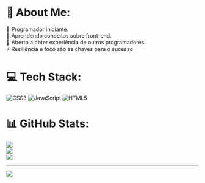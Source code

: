 # 💫 About Me:
🔭 Programador iniciante.<br>🌱 Aprendendo conceitos sobre front-end.<br>💬 Aberto a obter experiência de outros programadores.<br>⚡ Resiliência e foco são as chaves para o sucesso


# 💻 Tech Stack:
![CSS3](https://img.shields.io/badge/css3-%231572B6.svg?style=for-the-badge&logo=css3&logoColor=white) ![JavaScript](https://img.shields.io/badge/javascript-%23323330.svg?style=for-the-badge&logo=javascript&logoColor=%23F7DF1E) ![HTML5](https://img.shields.io/badge/html5-%23E34F26.svg?style=for-the-badge&logo=html5&logoColor=white)
# 📊 GitHub Stats:
![](https://github-readme-stats.vercel.app/api?username=EliasLRzk&theme=blue_navy&hide_border=true&include_all_commits=false&count_private=false)<br/>
![](https://github-readme-streak-stats.herokuapp.com/?user=EliasLRzk&theme=blue_navy&hide_border=true)<br/>
![](https://github-readme-stats.vercel.app/api/top-langs/?username=EliasLRzk&theme=blue_navy&hide_border=true&include_all_commits=false&count_private=false&layout=compact)

---
[![](https://visitcount.itsvg.in/api?id=EliasLRzk&icon=0&color=0)](https://visitcount.itsvg.in)

<!-- Proudly created with GPRM ( https://gprm.itsvg.in ) -->
